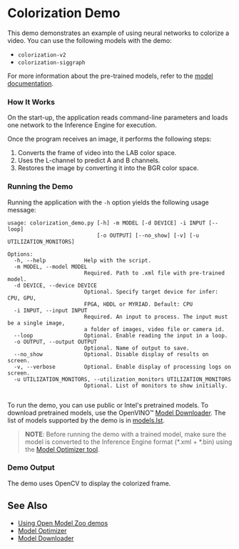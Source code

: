 # Colorization Demo

This demo demonstrates an example of using neural networks to colorize a video.
You can use the following models with the demo:

* `colorization-v2`
* `colorization-siggraph`

For more information about the pre-trained models, refer to the [model documentation](../../../models/public/index.md).

### How It Works

On the start-up, the application reads command-line parameters and loads one network to the Inference Engine for execution.

Once the program receives an image, it performs the following steps:

1. Converts the frame of video into the LAB color space.
2. Uses the L-channel to predict A and B channels.
3. Restores the image by converting it into the BGR color space.

### Running the Demo

Running the application with the `-h` option yields the following usage message:

```
usage: colorization_demo.py [-h] -m MODEL [-d DEVICE] -i INPUT [--loop]
                            [-o OUTPUT] [--no_show] [-v] [-u UTILIZATION_MONITORS]

Options:
  -h, --help            Help with the script.
  -m MODEL, --model MODEL
                        Required. Path to .xml file with pre-trained model.
  -d DEVICE, --device DEVICE
                        Optional. Specify target device for infer: CPU, GPU,
                        FPGA, HDDL or MYRIAD. Default: CPU
  -i INPUT, --input INPUT
                        Required. An input to process. The input must be a single image,
                        a folder of images, video file or camera id.
  --loop                Optional. Enable reading the input in a loop.
  -o OUTPUT, --output OUTPUT
                        Optional. Name of output to save.
  --no_show             Optional. Disable display of results on screen.
  -v, --verbose         Optional. Enable display of processing logs on screen.
  -u UTILIZATION_MONITORS, --utilization_monitors UTILIZATION_MONITORS
                        Optional. List of monitors to show initially.


```

To run the demo, you can use public or Intel's pretrained models. To download pretrained models, use the OpenVINO&trade; [Model Downloader](../../../tools/downloader/README.md). The list of models supported by the demo is in [models.lst](./models.lst).

> **NOTE**: Before running the demo with a trained model, make sure the model is converted to the Inference Engine format (\*.xml + \*.bin) using the [Model Optimizer tool](https://docs.openvinotoolkit.org/latest/_docs_MO_DG_Deep_Learning_Model_Optimizer_DevGuide.html).

### Demo Output

The demo uses OpenCV to display the colorized frame.

## See Also

* [Using Open Model Zoo demos](../../README.md)
* [Model Optimizer](https://docs.openvinotoolkit.org/latest/_docs_MO_DG_Deep_Learning_Model_Optimizer_DevGuide.html)
* [Model Downloader](../../../tools/downloader/README.md)
